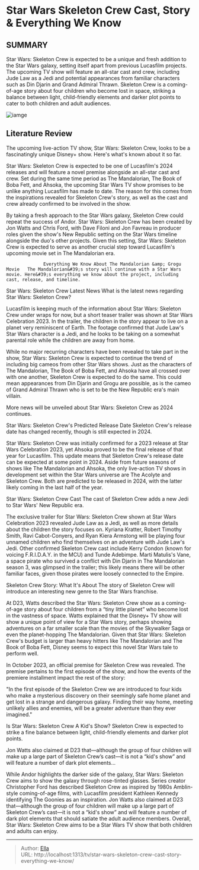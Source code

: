 # Star Wars Skeleton Crew Cast, Story &amp; Everything We Know


## SUMMARY 



  Star Wars: Skeleton Crew is expected to be a unique and fresh addition to the Star Wars galaxy, setting itself apart from previous Lucasfilm projects.   The upcoming TV show will feature an all-star cast and crew, including Jude Law as a Jedi and potential appearances from familiar characters such as Din Djarin and Grand Admiral Thrawn.   Skeleton Crew is a coming-of-age story about four children who become lost in space, striking a balance between light, child-friendly elements and darker plot points to cater to both children and adult audiences.  

![iamge](https://static1.srcdn.com/wordpress/wp-content/uploads/2023/04/_star-wars-skeleton-crew-updates-story-cast_.JPG)

## Literature Review
The upcoming live-action TV show, Star Wars: Skeleton Crew, looks to be a fascinatingly unique Disney&#43; show. Here&#39;s what&#39;s known about it so far.




Star Wars: Skeleton Crew is expected to be one of Lucasfilm&#39;s 2024 releases and will feature a novel premise alongside an all-star cast and crew. Set during the same time period as The Mandalorian, The Book of Boba Fett, and Ahsoka, the upcoming Star Wars TV show promises to be unlike anything Lucasfilm has made to date. The reason for this comes from the inspirations revealed for Skeleton Crew&#39;s story, as well as the cast and crew already confirmed to be involved in the show.




By taking a fresh approach to the Star Wars galaxy, Skeleton Crew could repeat the success of Andor. Star Wars: Skeleton Crew has been created by Jon Watts and Chris Ford, with Dave Filoni and Jon Favreau in producer roles given the show&#39;s New Republic setting on the Star Wars timeline alongside the duo&#39;s other projects. Given this setting, Star Wars: Skeleton Crew is expected to serve as another crucial step toward Lucasfilm&#39;s upcoming movie set in The Mandalorian era.

                  Everything We Know About The Mandalorian &amp; Grogu Movie   The Mandalorian&#39;s story will continue with a Star Wars movie. Here&#39;s everything we know about the project, including cast, release, and timeline.    


 Star Wars: Skeleton Crew Latest News 
What is the latest news regarding Star Wars: Skeleton Crew?
          

Lucasfilm is keeping much of the information about Star Wars: Skeleton Crew under wraps for now, but a short teaser trailer was shown at Star Wars Celebration 2023. In the trailer, the children in the story appear to live on a planet very reminiscent of Earth. The footage confirmed that Jude Law&#39;s Star Wars character is a Jedi, and he looks to be taking on a somewhat parental role while the children are away from home.




While no major recurring characters have been revealed to take part in the show, Star Wars: Skeleton Crew is expected to continue the trend of including big cameos from other Star Wars shows. Just as the characters of The Mandalorian, The Book of Boba Fett, and Ahsoka have all crossed over with one another, Skeleton Crew is expected to do the same. This could mean appearances from Din Djarin and Grogu are possible, as is the cameo of Grand Admiral Thrawn who is set to be the New Republic era&#39;s main villain.



More news will be unveiled about Star Wars: Skeleton Crew as 2024 continues.






 Star Wars: Skeleton Crew&#39;s Predicted Release Date 
Skeleton Crew&#39;s release date has changed recently, though is still expected in 2024.
          

Star Wars: Skeleton Crew was initially confirmed for a 2023 release at Star Wars Celebration 2023, yet Ahsoka proved to be the final release of that year for Lucasfilm. This update means that Skeleton Crew&#39;s release date can be expected at some point in 2024. Aside from future seasons of shows like The Mandalorian and Ahsoka, the only live-action TV shows in development set within the Star Wars universe are The Acolyte and Skeleton Crew. Both are predicted to be released in 2024, with the latter likely coming in the last half of the year.






 Star Wars: Skeleton Crew Cast 
The cast of Skeleton Crew adds a new Jedi to Star Wars&#39; New Republic era.
          

The exclusive trailer for Star Wars: Skeleton Crew shown at Star Wars Celebration 2023 revealed Jude Law as a Jedi, as well as more details about the children the story focuses on. Kyriana Kratter, Robert Timothy Smith, Ravi Cabot-Conyers, and Ryan Kiera Armstong will be playing four unnamed children who find themselves on an adventure with Jude Law&#39;s Jedi. Other confirmed Skeleton Crew cast include Kerry Condon (known for voicing F.R.I.D.A.Y. in the MCU) and Tunde Adebimpe. Marti Matulis&#39;s Vane, a space pirate who survived a conflict with Din Djarin in The Mandalorian season 3, was glimpsed in the trailer; this likely means there will be other familiar faces, given those pirates were loosely connected to the Empire.



 Skeleton Crew Story: What It&#39;s About 
The story of Skeleton Crew will introduce an interesting new genre to the Star Wars franchise.
          




At D23, Watts described the Star Wars: Skeleton Crew show as a coming-of-age story about four children from a “tiny little planet” who become lost in the vastness of space. Watts explained that the Disney&#43; TV show will show a unique point of view for a Star Wars story, perhaps showing adventures on a far smaller scale than the movies of the Skywalker Saga or even the planet-hopping The Mandalorian. Given that Star Wars: Skeleton Crew&#39;s budget is larger than heavy hitters like The Mandalorian and The Book of Boba Fett, Disney seems to expect this novel Star Wars tale to perform well.

In October 2023, an official premise for Skeleton Crew was revealed. The premise pertains to the first episode of the show, and how the events of the premiere installment impact the rest of the story:


&#34;In the first episode of the Skeleton Crew we are introduced to four kids who make a mysterious discovery on their seemingly safe home planet and get lost in a strange and dangerous galaxy. Finding their way home, meeting unlikely allies and enemies, will be a greater adventure than they ever imagined.&#34;







 Is Star Wars: Skeleton Crew A Kid&#39;s Show? 
Skeleton Crew is expected to strike a fine balance between light, child-friendly elements and darker plot points.
          



Jon Watts also claimed at D23 that—although the group of four children will make up a large part of Skeleton Crew’s cast—it is not a “kid&#39;s show” and will feature a number of dark plot elements...




While Andor highlights the darker side of the galaxy, Star Wars: Skeleton Crew aims to show the galaxy through rose-tinted glasses. Series creator Christopher Ford has described Skeleton Crew as inspired by 1980s Amblin-style coming-of-age films, with Lucasfilm president Kathleen Kennedy identifying The Goonies as an inspiration. Jon Watts also claimed at D23 that—although the group of four children will make up a large part of Skeleton Crew’s cast—it is not a “kid&#39;s show” and will feature a number of dark plot elements that should satiate the adult audience members. Overall, Star Wars: Skeleton Crew aims to be a Star Wars TV show that both children and adults can enjoy.






---

> Author: [Ella](https://instagram.hk.cn/)  
> URL: http://localhost:1313/tv/star-wars-skeleton-crew-cast-story-everything-we-know/  

